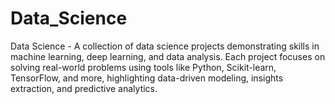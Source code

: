 # Data_Science
Data Science - A collection of data science projects demonstrating skills in machine learning, deep learning, and data analysis. Each project focuses on solving real-world problems using tools like Python, Scikit-learn, TensorFlow, and more, highlighting data-driven modeling, insights extraction, and predictive analytics.
